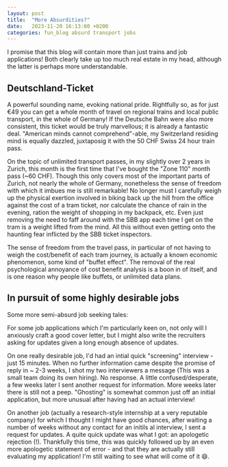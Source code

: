 ```yaml
---
layout: post
title:  "More Absurdities?"
date:   2023-11-20 16:13:00 +0200
categories: fun_blog absurd transport jobs
---
```


I promise that this blog will contain more than just trains and job applications! Both clearly take up too much real estate in my head, although the latter is perhaps more understandable.

## Deutschland-Ticket

A powerful sounding name, evoking national pride. Rightfully so, as for just €49 you can get a whole month of travel on regional trains and local public transport, in the whole of Germany! If the Deutsche Bahn were also more consistent, this ticket would be truly marvellous; it is already a fantastic deal. "American minds cannot comprehend"-able, my Switzerland residing mind is equally dazzled, juxtaposig it with the 50 CHF Swiss 24 hour train pass.

On the topic of unlimited transport passes, in my slightly over 2 years in Zurich, this month is the first time that I've bought the "Zone 110" month pass (~60 CHF). Though this only covers most of the important parts of Zurich, not nearly the whole of Germany, nonetheless the sense of freedom with which it imbues me is still remarkable! No longer must I carefully weigh up the physical exertion involved in biking back up the hill from the office against the cost of a tram ticket, nor calculate the chance of rain in the evening, ration the weight of shopping in my backpack, etc. Even just removing the need to faff around with the SBB app each time I get on the tram is a weight lifted from the mind. All this without even getting onto the haunting fear inflicted by the SBB ticket inspectors.

The sense of freedom from the travel pass, in particular of not having to weigh the cost/benefit of each tram journey, is actually a known economic phenomenon, some kind of "buffet effect". The removal of the real psychological annoyance of cost benefit analysis is a boon in of itself, and is one reason why people like buffets, or unlimited data plans.



## In pursuit of some highly desirable jobs

Some more semi-absurd job seeking tales:

For some job applications which I'm particularly keen on, not only will I anxiously craft a good cover letter, but I might also write the recruiters asking for updates given a long enough absence of updates.

On one really desirable job, I'd had an intial quick "screening" interview - just 15 minutes. When no further information came despite the promise of reply in ~ 2-3 weeks, I shot my two interviewers a message (This was a small team doing its own hiring). No response. A little confused/desperate, a few weeks later I sent another request for information. More weeks later there is still not a peep. "Ghosting" is somewhat common just off an initial application, but more unusual after having had an actual interview!

On another job (actually a research-style internship at a very reputable company) for which I thought I might have good chances, after waiting a number of weeks without any contact for an initils
al interview, I sent a request for updates. A quite quick update was what I got: an apologetic rejection (!). Thankfully this time, this was quickly followed up by an even more apologetic statement of error - and that they are actually still evaluating my application! I'm still waiting to see what will come of it :smile:.

